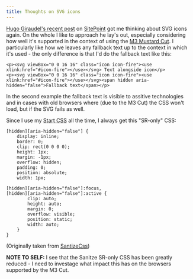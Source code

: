 ```yaml
---
title: Thoughts on SVG icons
---
```

[Hugo Giraudel's recent post](http://www.sitepoint.com/a-working-svg-workflow-for-accessible-icons/) on [SitePoint](http://www.sitepoint.com) got me thinking about SVG icons again.
On the whole I like to approach he lay's out, especially considering how well it's supported in the context of using the [M3 Mustard Cut](https://github.com/Fall-Back/CSS-Mustard-Cut).
I particularly like how we leaves any fallback text up to the context in which it's used - the only difference is that I'd do the fallback text like this:

~~~
<p><svg viewBox="0 0 16 16" class="icon icon-fire"><use xlink:href="#icon-fire"></use></svg> Text alongside icon</p>
<p><svg viewBox="0 0 16 16" class="icon icon-fire"><use xlink:href="#icon-fire"></use></svg><span hidden aria-hidden="false">Fallback text</span></p>
~~~

In the second example the fallback text is visible to assitive technologies and in cases with old browsers where (due to the M3 Cut) the CSS won't load, but if the SVG fails as well.

Since I use my [Start CSS](https://github.com/Fall-Back/Start-CSS) all the time, I always get this "SR-only" CSS:

~~~
[hidden][aria-hidden="false"] {
    display: inline;
    border: 0;
    clip: rect(0 0 0 0);
    height: 1px;
    margin: -1px;
    overflow: hidden;
    padding: 0;
    position: absolute;
    width: 1px;

[hidden][aria-hidden="false"]:focus,
[hidden][aria-hidden="false"]:active {
        clip: auto;
        height: auto;
        margin: 0;
        overflow: visible;
        position: static;
        width: auto;
	}
}
~~~
(Originally taken from [SantizeCss](https://10up.github.io/sanitize.css/))

**NOTE TO SELF:** I see that the Sanitze SR-only CSS has been greatly reduced - I need to investage what impact this has on the browsers supported by the M3 Cut.

